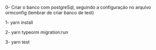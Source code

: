 0- Criar o banco com postgreSql, seguindo a configuração no arquivo ormconfig (lembrar de criar banco de test)

1- yarn install

2- yarn typeorm migration:run

3- yarn test
